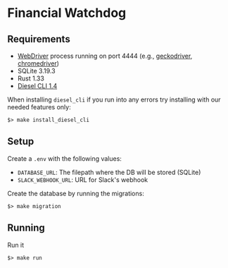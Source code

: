 # Financial Watchdog

## Requirements
- [WebDriver](https://www.w3.org/TR/webdriver1/) process running on port 4444 (e.g., [geckodriver](https://github.com/mozilla/geckodriver/releases), [chromedriver](https://sites.google.com/a/chromium.org/chromedriver/))
- SQLite 3.19.3
- Rust 1.33
- [Diesel CLI 1.4](https://crates.io/crates/diesel_cli)

When installing `diesel_cli` if you run into any errors try installing with our needed features only:

```
$> make install_diesel_cli
```

## Setup

Create a `.env` with the following values:

- `DATABASE_URL`: The filepath where the DB will be stored (SQLite)
- `SLACK_WEBHOOK_URL`: URL for Slack's webhook

Create the database by running the migrations:

```
$> make migration
```

## Running

Run it

```
$> make run
```
